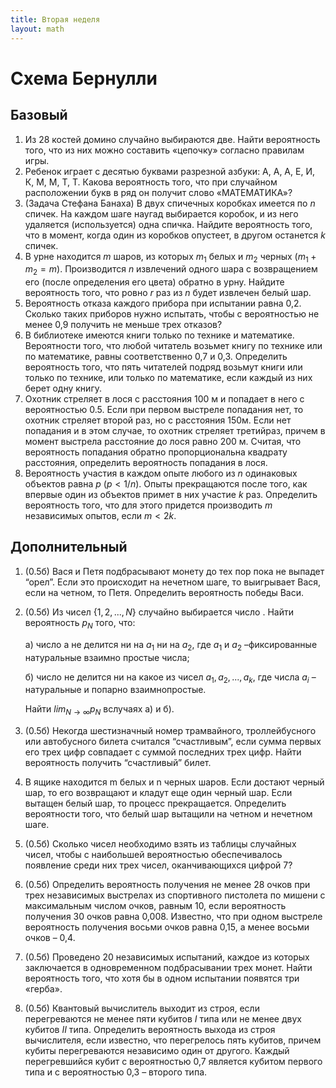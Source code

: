```yaml
---
title: Вторая неделя
layout: math
---
```


# Схема Бернулли

## Базовый

1. Из 28 костей домино случайно выбираются две. Найти вероятность того, что из них можно составить  «цепочку» согласно правилам игры.
2. Ребенок играет с десятью буквами разрезной азбуки: А, А, А, Е, И, К, М, М, Т, Т. Какова вероятность того, что при случайном расположении букв в ряд он получит слово «МАТЕМАТИКА»? 
3. (Задача Стефана Банаха) В двух спичечных коробках имеется по $n$ спичек. На каждом шаге наугад выбирается коробок, и из него удаляется (используется) одна спичка. Найдите вероятность того, что в момент, когда один из коробков опустеет, в другом останется $k$ спичек. 
4. В урне находится $m$ шаров, из которых $m_1$ белых и $m_2$ черных $(m_1 + m_2 = m)$. Производится $n$ извлечений одного шара с возвращением его (после определения его цвета) обратно в урну. Найдите вероятность того, что ровно $r$ раз из $n$ будет извлечен белый шар.
5. Вероятность отказа каждого прибора при испытании равна 0,2. Сколько таких приборов нужно испытать, чтобы с вероятностью не менее 0,9 получить не меньше трех отказов? 
6. В библиотеке имеются книги только по технике и математике. Вероятности того, что любой читатель возьмет книгу по технике или по математике, равны соответственно 0,7 и 0,3. Определить вероятность того, что пять читателей подряд возьмут книги или только по технике, или только по математике, если каждый из них берет одну книгу. 
7. Охотник стреляет в лося с расстояния 100 м и попадает в него с вероятностью 0.5. Если при первом выстреле попадания нет, то охотник стреляет второй раз, но с расстояния 150м. Если нет попадания и в этом случае, то охотник стреляет третийраз, причем в момент выстрела расстояние до лося равно 200 м. Считая, что вероятность попадания обратно пропорциональна квадрату расстояния, определить вероятность попадания в лося.
8. Вероятность участия в каждом опыте любого из $n$ одинаковых объектов равна $p$ $(p < 1/n)$. Опыты прекращаются после того, как впервые один из объектов примет в них участие $k$ раз. Определить вероятность того, что для этого придется производить $m$ независимых опытов, если $m < 2k$.

## Дополнительный

1. (0.5б) Вася и Петя подбрасывают монету до тех пор пока не выпадет “орел”. Если это происходит на нечетном шаге, то выигрывает Вася, если на четном, то Петя. Определить вероятность победы Васи.

2. (0.5б) Из чисел $\{1,2,...,N\}$ случайно выбирается число . Найти вероятность $p_N$ того, что:

   	а) число a не делится ни на $a_1$ ни на $a_2$, где $a_1$ и $a_2$ –фиксированные натуральные взаимно простые числа;

   	б) число не делится ни на какое из чисел $a_1,a_2,...,a_k$, где числа $a_i$ – натуральные и попарно взаимнопростые.

   	Найти $lim_{N→∞}p_N$ вслучаях а) и б). 

3. (0.5б) Некогда шестизначный номер трамвайного, троллейбусного или автобусного билета считался “счастливым”, если сумма первых его трех цифр совпадает с суммой последних трех цифр. Найти вероятность получить “счастливый” билет. 
4. В ящике находится m белых и n черных шаров. Если достают черный шар, то его возвращают и кладут еще один черный шар. Если вытащен белый шар, то процесс прекращается. Определить вероятности того, что белый шар вытащили на четном и нечетном шаге.
5. (0.5б) Сколько чисел необходимо взять из таблицы случайных чисел, чтобы с наибольшей вероятностью обеспечивалось появление среди них трех чисел, оканчивающихся цифрой 7?
6. (0.5б) Определить вероятность получения не менее 28 очков при трех независимых выстрелах из спортивного пистолета по мишени с максимальным числом очков, равным 10, если вероятность получения 30 очков равна 0,008. Известно, что при одном выстреле вероятность получения восьми очков равна 0,15, а менее восьми очков – 0,4. 
7. (0.5б) Проведено 20 независимых испытаний, каждое из которых заключается в одновременном подбрасывании трех монет. Найти вероятность того, что хотя бы в одном испытании появятся три «герба». 
8. (0.5б) Квантовый вычислитель выходит из строя, если перегреваются не менее пяти кубитов $I$ типа или не менее двух кубитов $II$ типа. Определить вероятность выхода из строя вычислителя, если известно, что перегрелось пять кубитов, причем кубиты перегреваются независимо один от другого. Каждый перегревшийся кубит с вероятностью 0,7 является кубитом первого типа и с вероятностью 0,3 – второго типа.